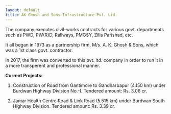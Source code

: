 ```yaml
---
layout: default
title: AK Ghosh and Sons Infrastructure Pvt. Ltd.
---
```


The company executes civil-works contracts for various govt. departments such as PWD, PW(R)D, Railways, PMGSY, Zilla Parishad, etc.  

It all began in 1973 as a partnership firm, M/s. A. K. Ghosh & Sons, which was a 1st class govt. contractor.

In 2017, the firm was converted to this pvt. ltd. company in order to run it in a more transperent and professional manner.

**Current Projects:**

1. Construction of Road from Gantimore to Gandharbapur (4.150 km) under Burdwan Highway Division No.-I. Tendered amount: Rs. 3.06 cr.

2. Jamar Health Centre Road & Link Road (5.515 km) under Burdwan South Highway Division. Tendered amount: Rs. 3.39 cr.

